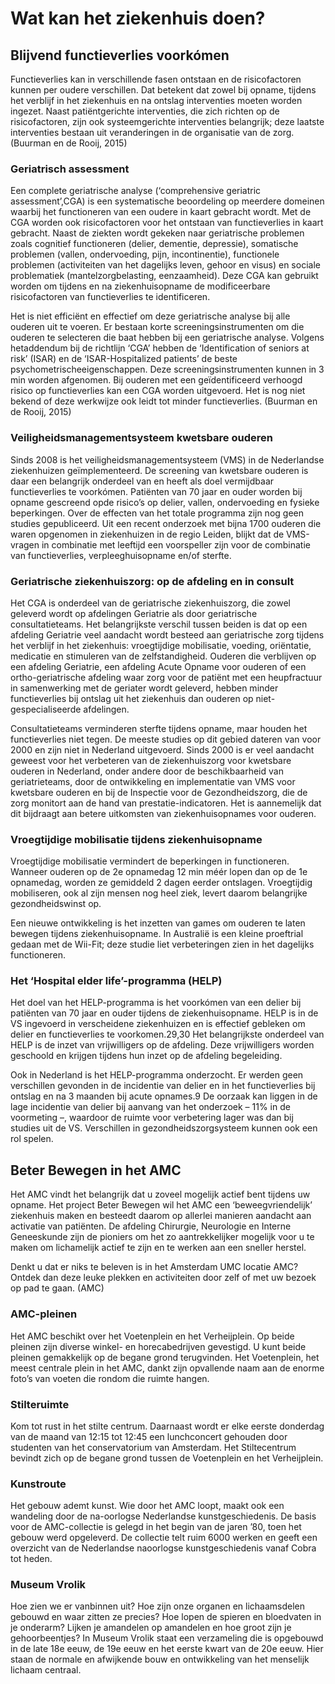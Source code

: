 # Wat kan het ziekenhuis doen?

## Blijvend functieverlies voorkómen

Functieverlies kan in verschillende fasen ontstaan en de risicofactoren kunnen per oudere verschillen. Dat betekent dat zowel bij opname, tijdens het verblijf in het ziekenhuis en na ontslag interventies moeten worden ingezet. Naast patiëntgerichte interventies, die zich richten op de risicofactoren, zijn ook systeemgerichte interventies belangrijk; deze laatste interventies bestaan uit veranderingen in de organisatie van de zorg. \(Buurman en de Rooij, 2015\)

### Geriatrisch assessment

Een complete geriatrische analyse \(‘comprehensive geriatric assessment’,CGA\) is een systematische beoordeling op meerdere domeinen waarbij het functioneren van een oudere in kaart gebracht wordt. Met de CGA worden ook risicofactoren voor het ontstaan van functieverlies in kaart gebracht. Naast de ziekten wordt gekeken naar geriatrische problemen zoals cognitief functioneren \(delier, dementie, depressie\), somatische problemen \(vallen, ondervoeding, pijn, incontinentie\), functionele problemen \(activiteiten van het dagelijks leven, gehoor en visus\) en sociale problematiek \(mantelzorgbelasting, eenzaamheid\). Deze CGA kan gebruikt worden om tijdens en na ziekenhuisopname de modificeerbare risicofactoren van functieverlies te identificeren.

Het is niet efficiënt en effectief om deze geriatrische analyse bij alle ouderen uit te voeren. Er bestaan korte screeningsinstrumenten om die ouderen te selecteren die baat hebben bij een geriatrische analyse. Volgens hetaddendum bij de richtlijn ‘CGA’ hebben de ‘Identification of seniors at risk’ \(ISAR\) en de ‘ISAR-Hospitalized patients’ de beste psychometrischeeigenschappen. Deze screeningsinstrumenten kunnen in 3 min worden afgenomen. Bij ouderen met een geïdentificeerd verhoogd risico op functieverlies kan een CGA worden uitgevoerd. Het is nog niet bekend of deze werkwijze ook leidt tot minder functieverlies. \(Buurman en de Rooij, 2015\)

### Veiligheidsmanagementsysteem kwetsbare ouderen

Sinds 2008 is het veiligheidsmanagementsysteem \(VMS\) in de Nederlandse ziekenhuizen geïmplementeerd. De screening van kwetsbare ouderen is daar een belangrijk onderdeel van en heeft als doel vermijdbaar functieverlies te voorkómen. Patiënten van 70 jaar en ouder worden bij opname gescreend opde risico’s op delier, vallen, ondervoeding en fysieke beperkingen. Over de effecten van het totale programma zijn nog geen studies gepubliceerd. Uit een recent onderzoek met bijna 1700 ouderen die waren opgenomen in ziekenhuizen in de regio Leiden, blijkt dat de VMS-vragen in combinatie met leeftijd een voorspeller zijn voor de combinatie van functieverlies, verpleeghuisopname en/of sterfte.

### Geriatrische ziekenhuiszorg: op de afdeling en in consult

Het CGA is onderdeel van de geriatrische ziekenhuiszorg, die zowel geleverd wordt op afdelingen Geriatrie als door geriatrische consultatieteams. Het belangrijkste verschil tussen beiden is dat op een afdeling Geriatrie veel aandacht wordt besteed aan geriatrische zorg tijdens het verblijf in het ziekenhuis: vroegtijdige mobilisatie, voeding, oriëntatie, medicatie en stimuleren van de zelfstandigheid. Ouderen die verblijven op een afdeling Geriatrie, een afdeling Acute Opname voor ouderen of een ortho-geriatrische afdeling waar zorg voor de patiënt met een heupfractuur in samenwerking met de geriater wordt geleverd, hebben minder functieverlies bij ontslag uit het ziekenhuis dan ouderen op niet-gespecialiseerde afdelingen.

Consultatieteams verminderen sterfte tijdens opname, maar houden het functieverlies niet tegen. De meeste studies op dit gebied dateren van voor 2000 en zijn niet in Nederland uitgevoerd. Sinds 2000 is er veel aandacht geweest voor het verbeteren van de ziekenhuiszorg voor kwetsbare ouderen in Nederland, onder andere door de beschikbaarheid van geriatrieteams, door de ontwikkeling en implementatie van VMS voor kwetsbare ouderen en bij de Inspectie voor de Gezondheidszorg, die de zorg monitort aan de hand van prestatie-indicatoren. Het is aannemelijk dat dit bijdraagt aan betere uitkomsten van ziekenhuisopnames voor ouderen.

### Vroegtijdige mobilisatie tijdens ziekenhuisopname

Vroegtijdige mobilisatie vermindert de beperkingen in functioneren. Wanneer ouderen op de 2e opnamedag 12 min méér lopen dan op de 1e opnamedag, worden ze gemiddeld 2 dagen eerder ontslagen. Vroegtijdig mobiliseren, ook al zijn mensen nog heel ziek, levert daarom belangrijke gezondheidswinst op.

Een nieuwe ontwikkeling is het inzetten van games om ouderen te laten bewegen tijdens ziekenhuisopname. In Australië is een kleine proeftrial gedaan met de Wii-Fit; deze studie liet verbeteringen zien in het dagelijks functioneren.

### Het ‘Hospital elder life’-programma \(HELP\)

Het doel van het HELP-programma is het voorkómen van een delier bij patiënten van 70 jaar en ouder tijdens de ziekenhuisopname. HELP is in de VS ingevoerd in verscheidene ziekenhuizen en is effectief gebleken om delier en functieverlies te voorkomen.29,30 Het belangrijkste onderdeel van HELP is de inzet van vrijwilligers op de afdeling. Deze vrijwilligers worden geschoold en krijgen tijdens hun inzet op de afdeling begeleiding.

Ook in Nederland is het HELP-programma onderzocht. Er werden geen verschillen gevonden in de incidentie van delier en in het functieverlies bij ontslag en na 3 maanden bij acute opnames.9 De oorzaak kan liggen in de lage incidentie van delier bij aanvang van het onderzoek – 11% in de voormeting –, waardoor de ruimte voor verbetering lager was dan bij studies uit de VS. Verschillen in gezondheidszorgsysteem kunnen ook een rol spelen.

## Beter Bewegen in het AMC

Het AMC vindt het belangrijk dat u zoveel mogelijk actief bent tijdens uw opname. Het project Beter Bewegen wil het AMC een ‘beweegvriendelijk’ ziekenhuis maken en besteedt daarom op allerlei manieren aandacht aan activatie van patiënten. De afdeling Chirurgie, Neurologie en Interne Geneeskunde zijn de pioniers om het zo aantrekkelijker mogelijk voor u te maken om lichamelijk actief te zijn en te werken aan een sneller herstel.

Denkt u dat er niks te beleven is in het Amsterdam UMC locatie AMC? Ontdek dan deze leuke plekken en activiteiten door zelf of met uw bezoek op pad te gaan. \(AMC\)

### AMC-pleinen

Het AMC beschikt over het Voetenplein en het Verheijplein. Op beide pleinen zijn diverse winkel- en horecabedrijven gevestigd. U kunt beide pleinen gemakkelijk op de begane grond terugvinden. Het Voetenplein, het meest centrale plein in het AMC, dankt zijn opvallende naam aan de enorme foto’s van voeten die rondom die ruimte hangen. 

### Stilteruimte

Kom tot rust in het stilte centrum. Daarnaast wordt er elke eerste donderdag van de maand van 12:15 tot 12:45 een lunchconcert gehouden door studenten van het conservatorium van Amsterdam. Het Stiltecentrum bevindt zich op de begane grond tussen de Voetenplein en het Verheijplein.

### Kunstroute

Het gebouw ademt kunst. Wie door het AMC loopt, maakt ook een wandeling door de na-oorlogse Nederlandse kunstgeschiedenis. De basis voor de AMC-collectie is gelegd in het begin van de jaren ’80, toen het gebouw werd opgeleverd. De collectie telt ruim 6000 werken en geeft een overzicht van de Nederlandse naoorlogse kunstgeschiedenis vanaf Cobra tot heden. 

### Museum Vrolik

Hoe zien we er vanbinnen uit? Hoe zijn onze organen en lichaamsdelen gebouwd en waar zitten ze precies? Hoe lopen de spieren en bloedvaten in je onderarm? Lijken je amandelen op amandelen en hoe groot zijn je gehoorbeentjes? In Museum Vrolik staat een verzameling die is opgebouwd in de late 18e eeuw, de 19e eeuw en het eerste kwart van de 20e eeuw. Hier staan de normale en afwijkende bouw en ontwikkeling van het menselijk lichaam centraal.

